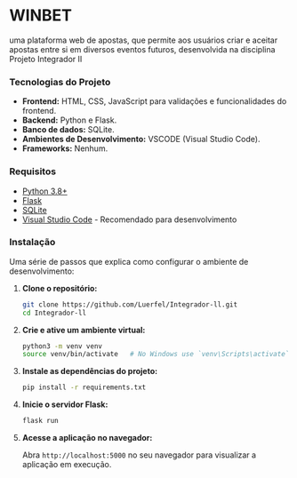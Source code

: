 # WINBET

uma plataforma web de apostas, que permite aos usuários criar e aceitar apostas entre si em diversos eventos futuros, desenvolvida na disciplina Projeto Integrador II

### Tecnologias do Projeto

- **Frontend:** HTML, CSS, JavaScript para validações e funcionalidades do frontend.
- **Backend:** Python e Flask.
- **Banco de dados:** SQLite.
- **Ambientes de Desenvolvimento:** VSCODE (Visual Studio Code).
- **Frameworks:** Nenhum.

### Requisitos
- [Python 3.8+](https://www.python.org/downloads/)
- [Flask](https://flask.palletsprojects.com/en/2.0.x/installation/)
- [SQLite](https://www.sqlite.org/download.html)
- [Visual Studio Code](https://code.visualstudio.com/Download) - Recomendado para desenvolvimento

### Instalação

Uma série de passos que explica como configurar o ambiente de desenvolvimento:

1. **Clone o repositório:**

    ```bash
    git clone https://github.com/Luerfel/Integrador-ll.git
    cd Integrador-ll
    ```

2. **Crie e ative um ambiente virtual:**

    ```bash
    python3 -m venv venv
    source venv/bin/activate   # No Windows use `venv\Scripts\activate`
    ```

3. **Instale as dependências do projeto:**

    ```bash
    pip install -r requirements.txt
    ```

4. **Inicie o servidor Flask:**

    ```bash
    flask run
    ```

5. **Acesse a aplicação no navegador:**

    Abra `http://localhost:5000` no seu navegador para visualizar a aplicação em execução.
   
